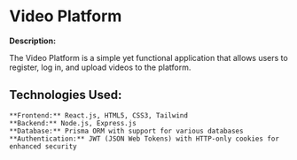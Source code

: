 # Video Platform

**Description:**

The Video Platform is a simple yet functional application that allows users to register, log in, and upload videos to the platform.

## Technologies Used:

    **Frontend:** React.js, HTML5, CSS3, Tailwind
    **Backend:** Node.js, Express.js
    **Database:** Prisma ORM with support for various databases
    **Authentication:** JWT (JSON Web Tokens) with HTTP-only cookies for enhanced security
